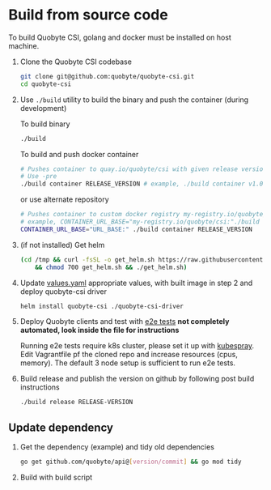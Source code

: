 # Build from source code

To build Quobyte CSI, golang and docker must be installed on host machine.

1. Clone the Quobyte CSI codebase

    ```bash
    git clone git@github.com:quobyte/quobyte-csi.git
    cd quobyte-csi
    ```

2. Use `./build` utility to build the binary and push the container (during development) 

    To build binary

    ```bash
    ./build
    ```

    To build and push docker container

    ```bash
    # Pushes container to quay.io/quobyte/csi with given release version
    # Use -pre
    ./build container RELEASE_VERSION # example, ./build container v1.0.1-pre
    ```

    or use alternate repository

    ```bash
    # Pushes container to custom docker registry my-registry.io/quobyte/csi with given release version
    # example, CONTAINER_URL_BASE="my-registry.io/quobyte/csi:"./build container v1.0.1-pre
    CONTAINER_URL_BASE="URL_BASE:" ./build container RELEASE_VERSION
    ```

3. (if not installed) Get helm

    ```bash
    (cd /tmp && curl -fsSL -o get_helm.sh https://raw.githubusercontent.com/helm/helm/master/scripts/get-helm-3 \
        && chmod 700 get_helm.sh && ./get_helm.sh)
    ```

4. Update [values.yaml](../quobyte-csi-driver/values.yaml) appropriate values, with built image in step 2 and deploy quobyte-csi driver

    ```bash
    helm install quobyte-csi ./quobyte-csi-driver
    ```

5. Deploy Quobyte clients and test with [e2e tests](e2e) **not completely automated, look inside the file for instructions**
  
    Running e2e tests require k8s cluster, please set it up with [kubespray](https://github.com/kubernetes-sigs/kubespray). Edit Vagrantfile pf the cloned repo and increase resources (cpus, memory). The default 3 node setup is sufficient to run e2e tests.

6. Build release and publish the version on github by following post build instructions

    ```bash
    ./build release RELEASE-VERSION
    ```

## Update dependency

1. Get the dependency (example) and tidy old dependencies

    ```bash
    go get github.com/quobyte/api@[version/commit] && go mod tidy
    ```

2. Build with build script
